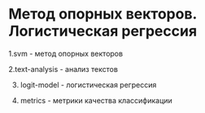 # Метод опорных векторов. Логистическая регрессия

1.svm - метод опорных векторов

2.text-analysis - анализ текстов

3. logit-model - логистическая регрессия

4. metrics - метрики качества классификации